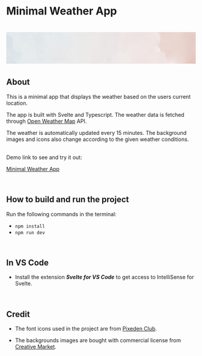 # Minimal Weather App

# <img src="./public/clouds-with-pink-sky.png" width="1000rem"/>

## About

This is a minimal app that displays the weather based on the users current location.

The app is built with Svelte and Typescript. The weather data is fetched through [Open Weather Map](https://openweathermap.org/) API.

The weather is automatically updated every 15 minutes. The background images and icons also change according to the given weather conditions.

<br>
Demo link to see and try it out:

[Minimal Weather App](https://minimal-weather-app-design.netlify.app/)

<br>

## How to build and run the project

Run the following commands in the terminal:

- `npm install`
- `npm run dev`

<br>

## In VS Code

- Install the extension **_Svelte for VS Code_** to get access to IntelliSense for Svelte.

<br>

## Credit

- The font icons used in the project are from [Pixeden Club](https://www.pixeden.com).

- The backgrounds images are bought with commercial license from [Creative Market](https://creativemarket.com/).
